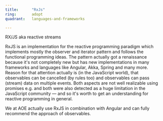 ```yaml
---
title:      "RxJs"
ring:       adopt
quadrant:   languages-and-frameworks

---
```

RX/JS aka reactive streams

RxJS is an implementation for the reactive programming paradigm which implements mostly the observer and iterator pattern and follows the functional programming ideas.
The pattern actually got a renaissance because it's not completely new but has new implementations in many frameworks and languages like Angular, Akka, Spring and many more.
Reason for that attention actually is (in the JavaScript world), that observables can be cancelled (by rules too) and observables can pass (stream) data on multiple events.
Both aspects are not well realizable using promises e.g. and both were also detected as a huge limitation in the JavaScript community — and so it's worth to get an understanding for reactive programming in general.

We at AOE actually use RxJS in combination with Angular and can fully recommend the approach of observables.
